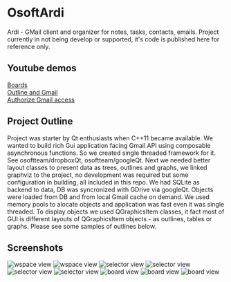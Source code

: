 # OsoftArdi
Ardi - GMail client and organizer for notes, tasks, contacts, emails. Project currently in not being develop or supported, it's code is published here for reference only.

## Youtube demos
[Boards](https://www.youtube.com/watch?v=PBuG7qXHCkc)\
[Outline and Gmail](https://www.youtube.com/watch?v=oBwrf6iCZX8)\
[Authorize Gmail access](https://www.youtube.com/watch?v=yLqbXYmIFag)


## Project Outline
Project was starter by Qt enthusiasts when C++11 became available. We wanted to build rich Gui application facing Gmail API using composable asynchronous functions. So we created single threaded framework for it. See osoftteam/dropboxQt, osoftteam/googleQt. Next we needed better layout classes to present data as trees, outlines and graphs, we linked graphviz to the project, no development was required but some configuration in building, all included in this repo. We had SQLite as backend to data, DB was syncronized with GDrive via googleQt. Objects were loaded from DB and from local Gmail cache on demand. We used memory pools to alocate objects and application was fast even it was single threaded. To display objects we used QGraphicsItem classes, it fact most of GUI is different layouts of QGraphicsItem objects - as outlines, tables or graphs. Please see some samples of outlines below.

## Screenshots
![wspace view](./images/wspace.jpg)
![wspace view](./images/wspace-1.jpg)
![selector view](./images/selector-misc-1.jpg)
![selector view](./images/selector-misc-3.jpg)
![selector view](./images/selector-misc-4.jpg)
![selector view](./images/selector-misc-5.jpg)
![board view](./images/board-is.jpg)
![board view](./images/board-is-1.jpg)
![board view](./images/board-is-2.jpg)

